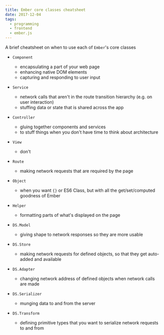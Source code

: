 ```yaml
---
title: Ember core classes cheatsheet
date: 2017-12-04
tags:
  - programming
  - frontend
  - ember.js
---
```


A brief cheatsheet on when to use each of `Ember`'s core classes

- `Component`
  - encapsulating a part of your web page
  - enhancing native DOM elements
  - capturing and responding to user input
- `Service`
  - network calls that aren't in the route transition hierarchy (e.g. on user interaction)
  - stuffing data or state that is shared across the app
- `Controller`
  - gluing together components and services
  - to stuff things when you don't have time to think about architecture
- `View`
  - don't
- `Route`
  - making network requests that are required by the page
- `Object`
  - when you want `{}` or ES6 Class, but with all the get/set/computed goodness of Ember
- `Helper`

  - formatting parts of what's displayed on the page

- `DS.Model`
  - giving shape to network responses so they are more usable
- `DS.Store`
  - making network requests for defined objects, so that they get auto-added and available
- `DS.Adapter`
  - changing network address of defined objects when network calls are made
- `DS.Serializer`
  - munging data to and from the server
- `DS.Transform`
  - defining primitive types that you want to serialize network requests to and from
